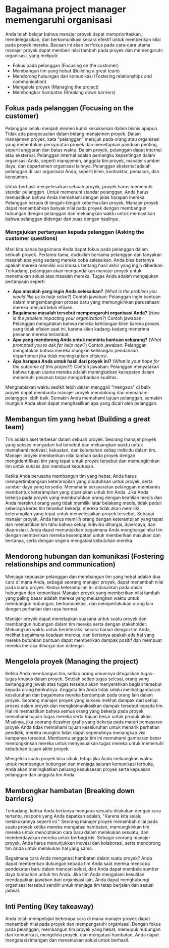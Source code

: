 # Bagaimana project manager memengaruhi organisasi

Anda telah belajar bahwa manajer proyek dapat memprioritaskan, mendelegasikan, dan berkomunikasi secara efektif untuk memberikan nilai pada proyek mereka. Bacaan ini akan berfokus pada cara-cara utama manajer proyek dapat memberi nilai tambah pada proyek dan memengaruhi organisasi, yang meliputi:

- Fokus pada pelanggan (Focusing on the customer)
- Membangun tim yang hebat (Building a great team)
- Mendorong hubungan dan komunikasi (Fostering relationships and communication)
- Mengelola proyek (Managing the project)
- Membongkar hambatan (Breaking down barriers)

## Fokus pada pelanggan (Focusing on the customer)

Pelanggan selalu menjadi elemen kunci kesuksesan dalam bisnis apapun. Tidak ada pengecualian dalam bidang manajemen proyek. Dalam manajemen proyek, kata "pelanggan" merujuk pada orang atau organisasi yang menentukan persyaratan proyek dan menetapkan panduan penting, seperti anggaran dan batas waktu. Dalam proyek, pelanggan dapat internal atau eksternal. Pelanggan internal adalah pemangku kepentingan dalam organisasi Anda, seperti manajemen, anggota tim proyek, manajer sumber daya, dan departemen organisasi lainnya. Pelanggan eksternal adalah pelanggan di luar organisasi Anda, seperti klien, kontraktor, pemasok, dan konsumen.

Untuk berhasil menyelesaikan sebuah proyek, proyek harus memenuhi standar pelanggan. Untuk memenuhi standar pelanggan, Anda harus memastikan bahwa Anda memahami dengan jelas harapan mereka. Pelanggan berada di tengah-tengah keberhasilan proyek. Manajer proyek dapat menambahkan banyak nilai pada proyek dengan membangun hubungan dengan pelanggan dan meluangkan waktu untuk memastikan bahwa pelanggan didengar dan puas dengan hasilnya.

### Mengajukan pertanyaan kepada pelanggan (Asking the customer questions)

Mari kita bahas bagaimana Anda dapat fokus pada pelanggan dalam sebuah proyek. Pertama-tama, duduklah bersama pelanggan dan tanyakan masalah apa yang sedang mereka coba selesaikan. Anda bisa bertanya apakah mereka memiliki visi khusus tentang hasil akhir yang ingin diberikan. Terkadang, pelanggan akan mengandalkan manajer proyek untuk menemukan solusi atas masalah mereka. Tugas Anda adalah mengajukan pertanyaan seperti:

- **Apa masalah yang ingin Anda selesaikan?**
  (*What is the problem you would like us to help solve?*)
  Contoh jawaban: Pelanggan ingin bantuan dalam mengembangkan proses baru yang memungkinkan perusahaan mereka menjadi lebih efisien.
- **Bagaimana masalah tersebut mempengaruhi organisasi Anda?** 
  (*How is the problem impacting your organization?*)
  Contoh jawaban: Pelanggan mengatakan bahwa mereka kehilangan klien karena proses yang tidak efisien saat ini, karena klien kadang-kadang menerima pesanan mereka terlambat.
- **Apa yang mendorong Anda untuk meminta bantuan sekarang?** 
  (*What prompted you to ask for help now?*)
  Contoh jawaban: Pelanggan mengatakan bahwa mereka mungkin kehilangan pendanaan departemen jika tidak meningkatkan efisiensi.
- **Apa harapan Anda untuk hasil dari proyek ini?** 
  (*What is your hope for the outcome of this project?*)
  Contoh jawaban: Pelanggan menyatakan bahwa tujuan utama mereka adalah meningkatkan kecepatan dalam memenuhi pesanan tanpa mengorbankan kualitas.

Menghabiskan waktu sedikit lebih dalam menggali "mengapa" di balik proyek dapat membantu manajer proyek mendukung dan memahami pelanggan lebih baik. Semakin Anda memahami tujuan pelanggan, semakin mungkin Anda akan dapat menghasilkan apa yang dicari oleh pelanggan.

## Membangun tim yang hebat (Building a great team)

Tim adalah aset terbesar dalam sebuah proyek. Seorang manajer proyek yang sukses menyadari hal tersebut dan meluangkan waktu untuk memahami motivasi, kekuatan, dan kelemahan setiap individu dalam tim. Manajer proyek memberikan nilai tambah pada proyek dengan mengidentifikasi tim yang tepat untuk proyek tersebut dan memungkinkan tim untuk sukses dan membuat keputusan.

Ketika Anda berusaha membangun tim yang hebat, Anda harus mempertimbangkan keterampilan yang dibutuhkan untuk proyek, serta sumber daya yang tersedia. Memahami persyaratan pelanggan membantu membentuk keterampilan yang diperlukan untuk tim Anda. Jika Anda bekerja pada proyek yang membutuhkan orang dengan keahlian medis dan Anda merekrut orang yang tidak memiliki latar belakang medis, tidak peduli seberapa keras tim tersebut bekerja, mereka tidak akan memiliki keterampilan yang tepat untuk menyelesaikan proyek tersebut. Sebagai manajer proyek, Anda harus memilih orang dengan keterampilan yang tepat dan memastikan tim tahu bahwa setiap individu dihargai, dipercaya, dan diapresiasi. Anda dapat menunjukkan bagaimana Anda menghargai nilai tim dengan memberikan mereka kesempatan untuk memberikan masukan dan bertanya, serta dengan segera mengatasi kebutuhan mereka.

## Mendorong hubungan dan komunikasi (Fostering relationships and communication)

Menjaga kepuasan pelanggan dan membangun tim yang hebat adalah dua cara di mana Anda, sebagai seorang manajer proyek, dapat menambah nilai pada suatu proyek. Kedua keterampilan ini didasarkan pada dasar hubungan dan komunikasi. Manajer proyek yang memberikan nilai tambah yang paling besar adalah mereka yang meluangkan waktu untuk membangun hubungan, berkomunikasi, dan memperlakukan orang lain dengan perhatian dan rasa hormat.

Manajer proyek dapat menetapkan suasana untuk suatu proyek dan membangun hubungan dalam tim mereka serta dengan stakeholder. Meluangkan waktu untuk berinteraksi secara harian dengan tim Anda, melihat bagaimana keadaan mereka, dan bertanya apakah ada hal yang mereka butuhkan bantuan dapat memberikan dampak positif dan membuat mereka merasa dihargai dan didengar.

## Mengelola proyek (Managing the project)

Ketika Anda membangun tim, setiap orang umumnya ditugaskan tugas-tugas khusus dalam proyek. Setelah setiap tugas selesai, orang yang bertanggung jawab atas tugas tersebut akan menyerahkan bagian tersebut kepada orang berikutnya. Anggota tim Anda tidak selalu melihat gambaran keseluruhan dan bagaimana mereka berdampak pada orang lain dalam proyek. Seorang manajer proyek yang sukses melihat dampak dari setiap proses dalam proyek dan mengkomunikasikan dampak tersebut kepada tim. Hal ini memastikan bahwa semua orang yang bekerja pada proyek memahami tujuan tugas mereka serta tujuan besar untuk produk akhir. Misalnya, jika seorang desainer grafis yang bekerja pada materi pemasaran proyek Anda tidak memahami tujuan keseluruhan untuk menarik perhatian pendidik, mereka mungkin tidak dapat sepenuhnya menangkap visi kampanye tersebut. Membantu anggota tim ini memahami gambaran besar memungkinkan mereka untuk menyesuaikan tugas mereka untuk memenuhi kebutuhan tujuan akhir proyek.

Mengelola suatu proyek bisa sibuk, tetapi jika Anda meluangkan waktu untuk membangun hubungan dan menjaga saluran komunikasi terbuka, Anda akan meningkatkan peluang kesuksesan proyek serta kepuasan pelanggan dan anggota tim Anda.

## Membongkar hambatan (Breaking down barriers)

Terkadang, ketika Anda bertanya mengapa sesuatu dilakukan dengan cara tertentu, respons yang Anda dapatkan adalah, "Karena kita selalu melakukannya seperti ini." Seorang manajer proyek menambah nilai pada suatu proyek ketika mereka mengatasi hambatan, memungkinkan tim mereka untuk menciptakan cara baru dalam melakukan sesuatu, dan memberdayakan mereka untuk berbagi ide. Sebagai seorang manajer proyek, Anda harus menunjukkan inovasi dan kolaborasi, serta mendorong tim Anda untuk melakukan hal yang sama.

Bagaimana cara Anda mengatasi hambatan dalam suatu proyek? Anda dapat memberikan dukungan kepada tim Anda saat mereka mencoba pendekatan baru dalam mencari solusi, dan Anda dapat membela sumber daya tambahan untuk tim Anda. Jika tim Anda mengalami kesulitan mendapatkan jawaban dari organisasi lain, Anda dapat menghubungi organisasi tersebut sendiri untuk menjaga tim tetap berjalan dan sesuai jadwal.

## Inti Penting (Key takeaway)

Anda telah mempelajari beberapa cara di mana manajer proyek dapat menambah nilai pada proyek dan mempengaruhi organisasi. Dengan fokus pada pelanggan, membangun tim proyek yang hebat, memupuk hubungan dan komunikasi, mengelola proyek, dan mengatasi hambatan, Anda dapat mengatasi rintangan dan menemukan solusi untuk berhasil.